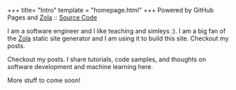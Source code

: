 +++
title= "Intro"
template = "homepage.html"
+++
Powered by GitHub Pages and [Zola](https://www.getzola.org/documentation/deployment/github-pages/) :: [Source Code](https://github.com/aminehd/tech-content-site) 


I am a software engineer and I like teaching and simleys :). 
I am a big fan of the [Zola](https://www.getzola.org/documentation/deployment/github-pages/) static site generator and I am using it to build this site.
Checkout my posts. 


Checkout my posts. I share tutorials, code samples, and thoughts on software development and machine learning here.

More stuff to come soon!
<!-- Checkout all the [options you can configure](./posts/configuration) and the [example pages](./tags/example/). -->